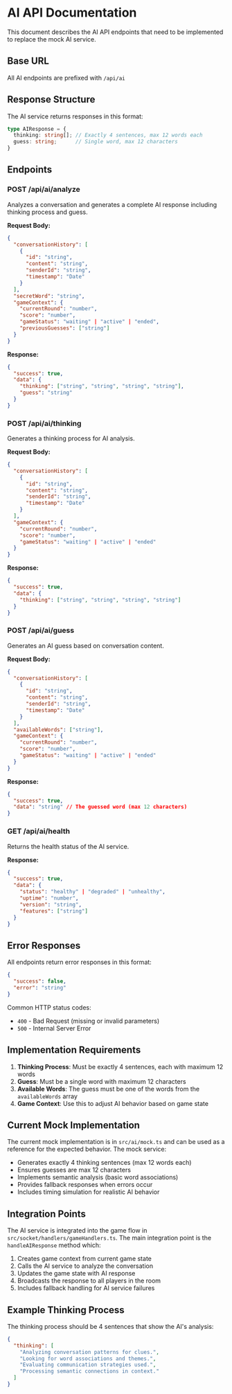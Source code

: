 # AI API Documentation

This document describes the AI API endpoints that need to be implemented to replace the mock AI service.

## Base URL
All AI endpoints are prefixed with `/api/ai`

## Response Structure

The AI service returns responses in this format:

```typescript
type AIResponse = {
  thinking: string[]; // Exactly 4 sentences, max 12 words each
  guess: string;      // Single word, max 12 characters
}
```

## Endpoints

### POST /api/ai/analyze
Analyzes a conversation and generates a complete AI response including thinking process and guess.

**Request Body:**
```json
{
  "conversationHistory": [
    {
      "id": "string",
      "content": "string",
      "senderId": "string",
      "timestamp": "Date"
    }
  ],
  "secretWord": "string",
  "gameContext": {
    "currentRound": "number",
    "score": "number",
    "gameStatus": "waiting" | "active" | "ended",
    "previousGuesses": ["string"]
  }
}
```

**Response:**
```json
{
  "success": true,
  "data": {
    "thinking": ["string", "string", "string", "string"],
    "guess": "string"
  }
}
```

### POST /api/ai/thinking
Generates a thinking process for AI analysis.

**Request Body:**
```json
{
  "conversationHistory": [
    {
      "id": "string",
      "content": "string",
      "senderId": "string",
      "timestamp": "Date"
    }
  ],
  "gameContext": {
    "currentRound": "number",
    "score": "number",
    "gameStatus": "waiting" | "active" | "ended"
  }
}
```

**Response:**
```json
{
  "success": true,
  "data": {
    "thinking": ["string", "string", "string", "string"]
  }
}
```

### POST /api/ai/guess
Generates an AI guess based on conversation content.

**Request Body:**
```json
{
  "conversationHistory": [
    {
      "id": "string",
      "content": "string",
      "senderId": "string",
      "timestamp": "Date"
    }
  ],
  "availableWords": ["string"],
  "gameContext": {
    "currentRound": "number",
    "score": "number",
    "gameStatus": "waiting" | "active" | "ended"
  }
}
```

**Response:**
```json
{
  "success": true,
  "data": "string" // The guessed word (max 12 characters)
}
```

### GET /api/ai/health
Returns the health status of the AI service.

**Response:**
```json
{
  "success": true,
  "data": {
    "status": "healthy" | "degraded" | "unhealthy",
    "uptime": "number",
    "version": "string",
    "features": ["string"]
  }
}
```

## Error Responses

All endpoints return error responses in this format:

```json
{
  "success": false,
  "error": "string"
}
```

Common HTTP status codes:
- `400` - Bad Request (missing or invalid parameters)
- `500` - Internal Server Error

## Implementation Requirements

1. **Thinking Process**: Must be exactly 4 sentences, each with maximum 12 words
2. **Guess**: Must be a single word with maximum 12 characters
3. **Available Words**: The guess must be one of the words from the `availableWords` array
4. **Game Context**: Use this to adjust AI behavior based on game state

## Current Mock Implementation

The current mock implementation is in `src/ai/mock.ts` and can be used as a reference for the expected behavior. The mock service:

- Generates exactly 4 thinking sentences (max 12 words each)
- Ensures guesses are max 12 characters
- Implements semantic analysis (basic word associations)
- Provides fallback responses when errors occur
- Includes timing simulation for realistic AI behavior

## Integration Points

The AI service is integrated into the game flow in `src/socket/handlers/gameHandlers.ts`. The main integration point is the `handleAIResponse` method which:

1. Creates game context from current game state
2. Calls the AI service to analyze the conversation
3. Updates the game state with AI response
4. Broadcasts the response to all players in the room
5. Includes fallback handling for AI service failures

## Example Thinking Process

The thinking process should be 4 sentences that show the AI's analysis:

```json
{
  "thinking": [
    "Analyzing conversation patterns for clues.",
    "Looking for word associations and themes.",
    "Evaluating communication strategies used.",
    "Processing semantic connections in context."
  ]
}
``` 